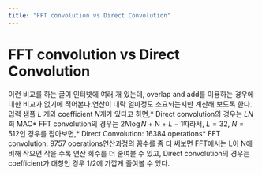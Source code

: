 ```yaml
---
title: "FFT convolution vs Direct Convolution"
---
```

# FFT convolution vs Direct Convolution

이런 비교를 하는 글이 인터넷에 여러 개 있는데, overlap and add를 이용하는 경우에 대한 비교가 없기에 적어본다.연산이 대략 얼마정도 소요되는지만 계산해 보도록 한다.입력 샘플 $L$ 개와 coefficient $N$개가 있다고 하면,* Direct convolution의 경우는 $LN$ 회 MAC* FFT convolution의 경우는 $2N \log N$ + N + $L-1$따라서, $L=32$, $N=512$인 경우를 잡아보면,* Direct Convolution: 16384 operations* FFT convolution: 9757 operations연산과정의 꼼수를 좀 더 써보면 FFT에서는 L이 N에 비해 작으면 작을 수록 연산 회수를 더 줄여볼 수 있고, Direct convolution의 경우는 coefficient가 대칭인 경우 1/2에 가깝게 줄여볼 수 있다. 

